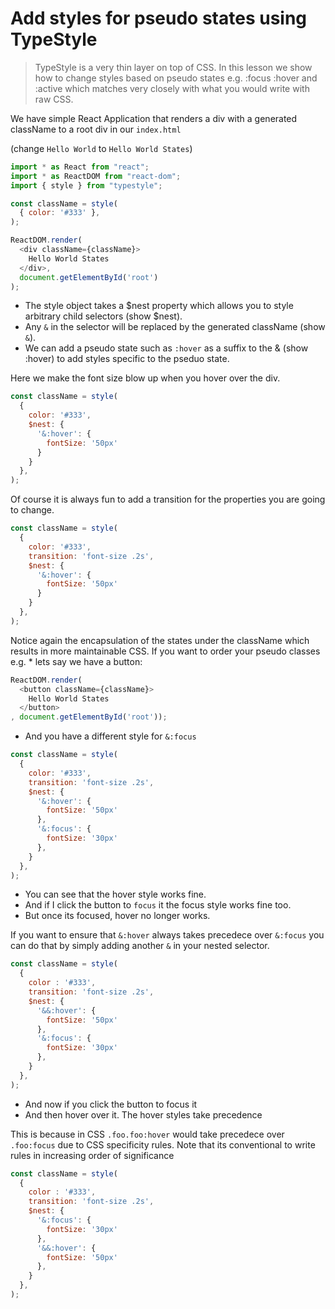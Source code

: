 # Add styles for pseudo states using TypeStyle
> TypeStyle is a very thin layer on top of CSS. In this lesson we show how to change styles based on pseudo states e.g. :focus :hover and :active which matches very closely with what you would write with raw CSS.

We have simple React Application that renders a div with a generated className to a root div in our `index.html`

(change `Hello World` to `Hello World States`)
```js
import * as React from "react";
import * as ReactDOM from "react-dom"; 
import { style } from "typestyle";

const className = style(
  { color: '#333' },
);

ReactDOM.render(
  <div className={className}>
    Hello World States
  </div>,
  document.getElementById('root')
);
```

* The style object takes a $nest property which allows you to style arbitrary child selectors (show $nest). 
* Any `&` in the selector will be replaced by the generated className (show `&`). 
* We can add a pseudo state such as `:hover` as a suffix to the & (show :hover) to add styles specific to the pseduo state. 

Here we make the font size blow up when you hover over the div.

```js
const className = style(
  { 
    color: '#333',
    $nest: {
      '&:hover': {
        fontSize: '50px'
      }
    }
  },
);
```

Of course it is always fun to add a transition for the properties you are going to change.

```js
const className = style(
  { 
    color: '#333',
    transition: 'font-size .2s',
    $nest: {
      '&:hover': {
        fontSize: '50px'
      }
    }
  },
);
```

Notice again the encapsulation of the states under the className which results in more maintainable CSS. If you want to order your pseudo classes e.g. * lets say we have a button: 

```js
ReactDOM.render(
  <button className={className}>
    Hello World States
  </button>
, document.getElementById('root'));
```
* And you have a different style for `&:focus` 

```js
const className = style(
  { 
    color: '#333',
    transition: 'font-size .2s',
    $nest: {
      '&:hover': {
        fontSize: '50px'
      },
      '&:focus': {
        fontSize: '30px'
      },
    }
  },
);
```
* You can see that the hover style works fine. 
* And if I click the button to `focus` it the focus style works fine too. 
* But once its focused, hover no longer works.

If you want to ensure that `&:hover` always takes precedece over `&:focus` you can do that by simply adding another `&` in your nested selector.

```js
const className = style(
  { 
    color : '#333',
    transition: 'font-size .2s',
    $nest: {
      '&&:hover': {
        fontSize: '50px'
      },
      '&:focus': {
        fontSize: '30px'
      },
    }
  },
);
```
* And now if you click the button to focus it 
* And then hover over it. The hover styles take precedence

This is because in CSS `.foo.foo:hover` would take precedece over `.foo:focus` due to CSS specificity rules. Note that its conventional to write rules in increasing order of significance

```js
const className = style(
  { 
    color : '#333',
    transition: 'font-size .2s',
    $nest: {
      '&:focus': {
        fontSize: '30px'
      },
      '&&:hover': {
        fontSize: '50px'
      },
    }
  },
);
```
